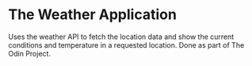# The Weather Application

Uses the weather API to fetch the location data and show the current conditions and temperature in a requested location. Done as part of The Odin Project.
